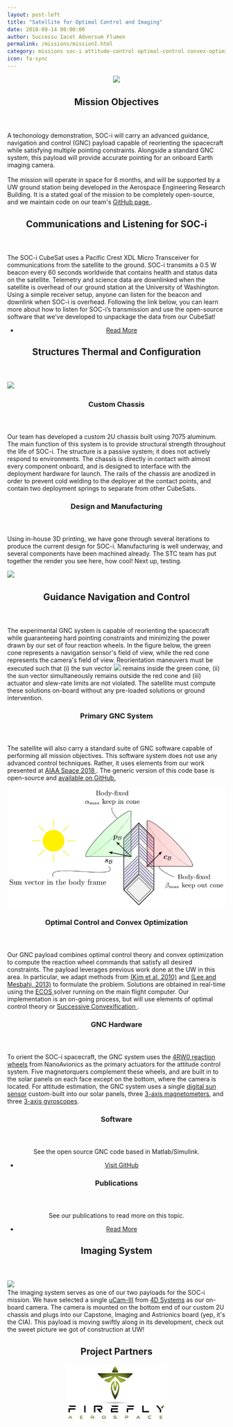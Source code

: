 ```yaml
---
layout: post-left
title: "Satellite for Optimal Control and Imaging"
date: 2018-09-14 00:00:00
author: Successu Iacet Adversum Flumen
permalink: /missions/missionI.html
category: missions soc-i attitude-control optimal-control convex-optimization optimal-spacecraft-attitude-motion
icon: fa-sync
---
```

<!-- SOCI PATCH -->
<div style="max-width:300px; margin:0 auto; text-align: center">
	<section>
		<a class="image featured">
			<img src="{{site.baseurl}}/images/m1_patch.png">
		</a>
	</section>
</div>
<!-- OBJECTIVES -->
<section class="wrapper style2 container">
	<header> <h2> Mission Objectives </h2> </header>
	<p> A techonology demonstration, SOC-i will carry an advanced guidance, navigation and control (GNC) payload capable of reorienting the spacecraft while satisfying multiple pointing constraints. Alongside a standard GNC system, this payload will provide accurate pointing for an onboard Earth imaging camera.
	<br/><br/>
	The mission will operate in space for 6 months, and will be supported by a UW ground station being developed in the Aerospace Engineering Research Building. It is a stated goal of the mission to be completely open-source, and we maintain code on our team's <a href="https://github.com/AA-CubeSat-Team"> GitHub page </a>. 
	</p>
</section>
<!-- COMMUNICATIONS -->
<section class="wrapper style4">
	<header><h2> <strong> Communications and Listening for SOC-i </strong> </h2></header>
	<p>
		The SOC-i CubeSat uses a Pacific Crest XDL Micro Transceiver for communications from the satellite to the ground. SOC-i transmits a 0.5 W beacon every 60 seconds worldwide that contains health and status data on the satellite. Telemetry and science data are downlinked when the satellite is overhead of our ground station at the University of Washington.  Using a simple receiver setup, anyone can listen for the beacon and downlink when SOC-i is overhead. Following the link below, you can learn more about how to listen for SOC-i’s transmission and use the open-source software that we’ve developed to unpackage the data from our CubeSat!
	</p>
	<center>
		<ul class="buttons">
			<li><a href="/communications.html" class="button small special">Read More</a></li>
		</ul>
	</center>
</section>
<!-- STC -->
<section class="wrapper style4">
	<header><h2> <strong> Structures Thermal and Configuration </strong> </h2></header>
	<div class="row">
		<div class="2u">	
			<a href="#" class="imagenb featured"><img src="{{site.baseurl}}/images/soci_chassis.png"></a>
		</div>
		<div class="10u">
		<!-- Sidebar -->
			<div class="sidebar">
				<section>
					<header><h3>Custom Chassis</h3></header>
					<p> Our team has developed a custom 2U chassis built using 7075 aluminum. The main function of this system is to provide structural strength throughout the life of SOC-i. The structure is a passive system; it does not actively respond to environments. The chassis is directly in contact with almost every component onboard, and is designed to interface with the deployment hardware for launch. The rails of the chassis are anodized in order to prevent cold welding to the deployer at the contact points, and contain two deployment springs to separate from other CubeSats.</p>
				</section>
			</div>
		</div>
	</div>
	<div class="row">
		<div class="6u">
			<section>
				<header><h3>Design and Manufacturing</h3></header>
				<p> Using in-house 3D printing, we have gone through several iterations to produce the current design for SOC-i. Manufacturing is well underway, and several components have been machined already. The STC team has put together the render you see here, how cool! Next up, testing.
				</p>
			</section>
		</div>
		<div class="6u">	
			<a href="#" class="imagenb featured"><img src="{{site.baseurl}}/images/socirender.png"></a>
		</div>
	</div>
</section>
<!-- GNC -->
<section class="wrapper style4">
	<header><h2> <strong> Guidance Navigation and Control </strong> </h2></header>
			<p> The experimental GNC system is capable of reorienting the spacecraft while guaranteeing hard pointing constraints and minimizing the power drawn by our set of four reaction wheels. In the figure below, the green cone represents a navigation sensor's field of view, while the red cone represents the camera's field of view. Reorientation maneuvers must be executed such that (i) the sun vector <img src="http://latex.codecogs.com/svg.latex?\boldmath{s}_{\mathcal{B}}" border="0"/> remains inside the green cone, (ii) the sun vector simultaneously remains outside the red cone and (iii) actuator and slew-rate limits are not violated. The satellite must compute these solutions on-board without any pre-loaded solutions or ground intervention. </p>			
	<div class="row">
		<div class="4u">
		<!-- Sidebar -->
			<div class="sidebar">
				<section>
					<header>
					<h3>Primary GNC System</h3>
					</header>
					<p> The satellite will also carry a standard suite of GNC software capable of performing all mission objectives. This software system does not use any advanced control techniques. Rather, it uses elements from our work presented at <a href='https://arc.aiaa.org/doi/abs/10.2514/6.2018-5403'> AIAA Space 2018 </a>. The generic version of this code base is open-source and <a href="https://github.com/tpreynolds/uw_cubesat_adcs"> available on GitHub.</a> </p>
				</section>
			</div>
		</div>
		<div class="8u">	
			<a href="#" class="imagenb featured"><img src="/images/tikz_cubesat_1.jpg" alt="" /></a>
		</div>
		<div class="content">
			<section>
				<header>
				<h3>Optimal Control and Convex Optimization</h3>
				</header>
				<p>Our GNC payload combines optimal control theory and convex optimization to compute the reaction wheel commands that satisfy all desired constraints.	The payload leverages previous work done at the UW in this area. In particular, we adapt methods from  <a href="https://ieeexplore.ieee.org/abstract/document/5545176?reload=true">(Kim et al, 2010)</a> and <a href="https://pdfs.semanticscholar.org/0389/248a953b679e747ffe4d14dd613d273142cb.pdf">(Lee and Mesbahi, 2013)</a> to formulate the problem.	Solutions are obtained in real-time using the <a href="https://www.embotech.com/ECOS"> ECOS </a> solver running on the main flight computer. Our implementation is an on-going process, but will use elements of optimal control theory or <a href="https://arxiv.org/abs/1608.05133"> Successive Convexification </a>. </p>
			</section>
			<section>
				<header><h3>GNC Hardware</h3></header>
				<p>
					To orient the SOC-i spacecraft, the GNC system uses the <a href="https://nanoavionics.com/cubesat-components/cubesat-reaction-wheels-control-system-satbus-4rw/#:~:text=CubeSat%20Reaction%20Wheels%20Control%20System%20SatBus%204RW0,pointing%20of%20the%20small%20satellite."> 4RW0 reaction wheels</a> from NanoAvionics as the primary actuators for the attitude control system. Five magnetorquers complement these wheels, and are built in to the solar panels on each face except on the bottom, where the camera is located. For attitude estimation, the GNC system uses a single <a href="https://www.cubesatshop.com/product/nanossoc-d60-digital-sun-sensor/">digital sun sensor</a> custom-built into our solar panels, three <a href="http://www.farnell.com/datasheets/1509871.pdf?_ga=2.219060057.1318745487.1555987311-293789508.1555987311">3-axis magnetometers</a>, and three <a href="https://www.nxp.com/products/no-longer-manufactured/3-axis-digital-gyroscope:FXAS21002C">3-axis gyroscopes</a>.
				</p> 
			</section>
		</div>
	</div>					
	<!-- Content -->	
	<div class="row">
		<div class="6u">						
			<section>
				<center>
					<header>
						<h3>Software</h3>
					</header>
					<p>See the open source GNC code based in Matlab/Simulink.</p>
					<footer>
						<ul class="buttons">
						<li><a href="https://github.com/AA-CubeSat-Team/soci-gnc" class="button small special">Visit GitHub</a></li>
						</ul>
					</footer>
				</center>	
			</section>					
		</div>
		<div class="6u">						
			<section>
				<center>
					<header>
						<h3>Publications</h3>
					</header>
						<p>See our publications to read more on this topic.</p>
					<footer>
						<ul class="buttons">
							<li><a href="/publications.html" class="button small special">Read More</a></li>
						</ul>
					</footer>
				</center>
			</section>						
		</div>
	</div>		
</section>
<!-- IMG -->
<section class="wrapper style4 container">
	<header> <h2> <strong> Imaging System </strong> </h2> </header>
	<div class="row">
		<div class="4u">
			<a href="#" class="imagenb featured"><img src="{{site.baseurl}}/images/img_bagley.jpg"></a>
		</div>
		<div class="8u">
			The imaging system serves as one of our two payloads for the SOC-i mission. We have selected a single <a href="https://www.4dsystems.com.au/product/uCAM_III/">uCam-III</a> from <a href="https://www.4dsystems.com.au/">4D Systems</a> as our on-board camera. The camera is mounted on the bottom end of our custom 2U chassis and plugs into our Capstone, Imaging and Astrionics board (yep, it's the CIA). This payload is moving swiftly along in its development, check out the sweet picture we got of construction at UW!
		</div>
	</div>
</section>

<section id="cta">			
	<header>
		<h2><strong> Project Partners </strong></h2>
		<div class="row">
			<div class="4u">
				<a href="https://firefly.com/launch-alpha/"><img src="../images/firefly_logo.jpg" style="height:130px"></a>
			</div>
		</div>
	</header>	
</section>	


